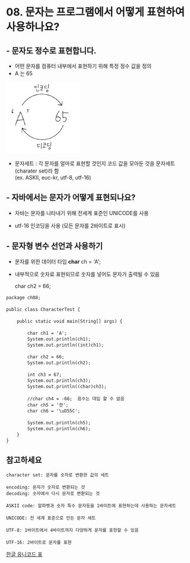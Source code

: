 # 08. 문자는 프로그램에서 어떻게 표현하여 사용하나요?

## - 문자도 정수로 표현합니다.
+ 어떤 문자를 컴퓨터 내부에서 표현하기 위해 특정 정수 값을 정의
+ A 는 65

![encode.PNG](./img/encode.PNG)

+ 문자세트 : 각 문자를 얼마로 표현할 것인지 코드 값을 모아둔 것을 문자세트(charater set)라 함 <br>
            (ex. ASKII, euc-kr, utf-8, utf-16)

## - 자바에서는 문자가 어떻게 표현되나요?

+ 자바는 문자를  나타내기 위해 전세계 표준인 UNICODE를 사용

+ utf-16 인코딩을 사용 (모든 문자를 2바이트로 표시)


## - 문자형 변수 선언과 사용하기
+ 문자를 위한 데이터 타입
  **char** ch = 'A';

+ 내부적으로 숫자료 표현되므로 숫자를 넣어도 문자가 출력될 수 있음

  char ch2 = 66;

```
package ch08;

public class CharacterTest {

	public static void main(String[] args) {

		char ch1 = 'A';
		System.out.println(ch1);
		System.out.println((int)ch1);
		
		char ch2 = 66;
		System.out.println(ch2);
		
		int ch3 = 67;
		System.out.println(ch3);
		System.out.println((char)ch3);
		
		//char ch4 = -66;  음수는 대입 할 수 없음
    	char ch5 = '한';
		char ch6 = '\uD55C';
		
		System.out.println(ch5);
		System.out.println(ch6);
	}
}
```
## 참고하세요

    character set: 문자를 숫자로 변환한 값의 세트

    encoding: 문자가 숫자로 변환되는 것
    decoding: 숫자에서 다시 문자로 변환되는 것

    ASKII code: 알파벳과 숫자 특수 문자등을 1바이트에 표현하는데 사용하는 문자세트

    UNICODE: 전 세계 표준으로 만든 문자 세트

    UTF-8: 1바이트에서 4바이트까지 다양하게 문자를 표현할 수 있음

    UTF-16: 2바이트로 문자를 표현

 [한글 유니코드 표](http://www.unicode.org/charts/PDF/UAC00.pdf)